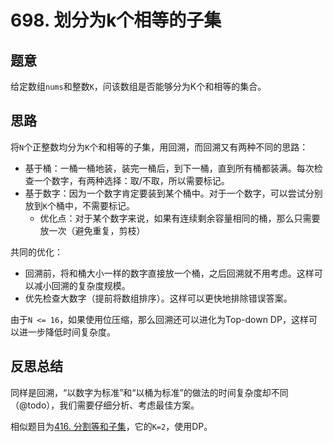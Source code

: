# 698. 划分为k个相等的子集

## 题意

给定数组`nums`和整数`K`，问该数组是否能够分为K个和相等的集合。

## 思路

将`N`个正整数均分为`K`个和相等的子集，用回溯，而回溯又有两种不同的思路：

- 基于桶：一桶一桶地装，装完一桶后，到下一桶，直到所有桶都装满。每次检查一个数字，有两种选择：取/不取，所以需要标记。
- 基于数字：因为一个数字肯定要装到某个桶中。对于一个数字，可以尝试分别放到`K`个桶中，不需要标记。
  - 优化点：对于某个数字来说，如果有连续剩余容量相同的桶，那么只需要放一次（避免重复，剪枝）

共同的优化：

- 回溯前，将和桶大小一样的数字直接放一个桶，之后回溯就不用考虑。这样可以减小回溯的复杂度规模。
- 优先检查大数字（提前将数组排序）。这样可以更快地排除错误答案。

由于`N <= 16`，如果使用位压缩，那么回溯还可以进化为Top-down DP，这样可以进一步降低时间复杂度。

## 反思总结

同样是回溯，“以数字为标准”和“以桶为标准”的做法的时间复杂度却不同（@todo），我们需要仔细分析、考虑最佳方案。

相似题目为[416. 分割等和子集](https://leetcode-cn.com/problems/partition-equal-subset-sum/)，它的`K=2`，使用DP。
